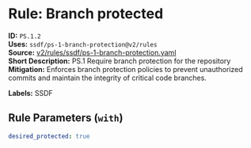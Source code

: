 # Rule: Branch protected  
**ID:** `PS.1.2`  
**Uses:** `ssdf/ps-1-branch-protection@v2/rules`  
**Source:** [v2/rules/ssdf/ps-1-branch-protection.yaml](https://github.com/scribe-public/sample-policies/v2/rules/ssdf/ps-1-branch-protection.yaml)  
**Short Description:** PS.1 Require branch protection for the repository  
**Mitigation:** Enforces branch protection policies to prevent unauthorized commits and maintain the integrity of critical code branches.
  
**Labels:** SSDF  

## Rule Parameters (`with`)  
```yaml
desired_protected: true
```

